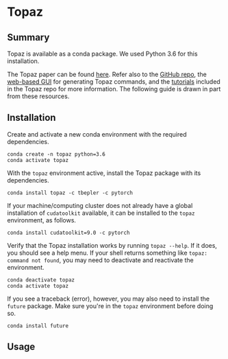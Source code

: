 # Topaz

## Summary

Topaz is available as a conda package. We used Python 3.6 for this installation.

The Topaz paper can be found [here](https://doi.org/10.1038/s41592-019-0575-8). Refer also to the [GitHub repo](https://github.com/tbepler/topaz), the [web-based GUI](https://emgweb.nysbc.org/topaz.html) for generating Topaz commands, and the [tutorials](https://github.com/tbepler/topaz/tree/master/tutorial) included in the Topaz repo for more information. The following guide is drawn in part from these resources.

## Installation

Create and activate a new conda environment with the required dependencies.

```shell script
conda create -n topaz python=3.6
conda activate topaz
```

With the `topaz` environment active, install the Topaz package with its dependencies.

```shell script
conda install topaz -c tbepler -c pytorch
```

If your machine/computing cluster does not already have a global installation of `cudatoolkit` available, it can be installed to the `topaz` environment, as follows.

```shell script
conda install cudatoolkit=9.0 -c pytorch
```

Verify that the Topaz installation works by running `topaz --help`. If it does, you should see a help menu. If your shell returns something like `topaz: command not found`, you may need to deactivate and reactivate the environment.

```shell script
conda deactivate topaz
conda activate topaz
```
 
If you see a traceback (error), however, you may also need to install the `future` package. Make sure you're in the `topaz` environment before doing so.

```shell script
conda install future
```

## Usage

